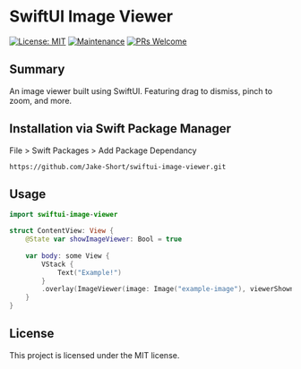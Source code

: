 # SwiftUI Image Viewer

[![License: MIT](https://img.shields.io/badge/License-MIT-yellow.svg)](https://opensource.org/licenses/MIT)
[![Maintenance](https://img.shields.io/badge/Maintained%3F-yes-green.svg)](https://GitHub.com/Naereen/StrapDown.js/graphs/commit-activity)
[![PRs Welcome](https://img.shields.io/badge/PRs-welcome-brightgreen.svg?style=flat-square)](http://makeapullrequest.com)


## Summary

An image viewer built using SwiftUI. Featuring drag to dismiss, pinch to zoom, and more.

## Installation via Swift Package Manager

File > Swift Packages > Add Package Dependancy

```https://github.com/Jake-Short/swiftui-image-viewer.git```

## Usage

```Swift
import swiftui-image-viewer

struct ContentView: View {
    @State var showImageViewer: Bool = true
	
    var body: some View {
        VStack {
            Text("Example!")
        }
        .overlay(ImageViewer(image: Image("example-image"), viewerShown: self.$showImageViewer))
    }
}
```

## License

This project is licensed under the MIT license.
